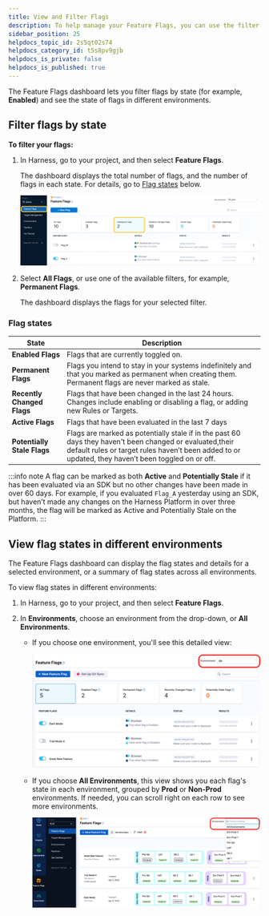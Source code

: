 ```yaml
---
title: View and Filter Flags
description: To help manage your Feature Flags, you can use the filter tiles on the Harness Platform to filter your Flags based on the following states --  Figure 1 --  The Flag overview dashboard State Description All…
sidebar_position: 25
helpdocs_topic_id: 2s5qt02s74
helpdocs_category_id: t5s8pv9gjb
helpdocs_is_private: false
helpdocs_is_published: true
---
```


The Feature Flags dashboard lets you filter flags by state (for example, **Enabled**) and see the state of flags in different environments.

## Filter flags by state

**To filter your flags:**

1. In Harness, go to your project, and then select **Feature Flags**.

    The dashboard displays the total number of flags, and the number of flags in each state. For details, go to [Flag states](#flag-states) below. 

    ![A screenshot of the Permanent Flags tile selected to filter for permanent flags.](../static/9-filtering-flags-by-state-01.png)

3. Select **All Flags**, or use one of the available filters, for example, **Permanent Flags**.

    The dashboard displays the flags for your selected filter.


### Flag states

| **State** | **Description** |
| --- | --- |
| **Enabled Flags** | Flags that are currently toggled on. |
| **Permanent Flags** | Flags you intend to stay in your systems indefinitely and that you marked as permanent when creating them. Permanent flags are never marked as stale. |
| **Recently Changed Flags** | Flags that have been changed in the last 24 hours. Changes include enabling or disabling a flag, or adding new Rules or Targets. |
| **Active Flags** | Flags that have been evaluated in the last 7 days |
| **Potentially Stale Flags** | Flags are marked as potentially stale if in the past 60 days they haven't been changed or evaluated,their default rules or target rules haven’t been added to or updated, they haven’t been toggled on or off.|

:::info note
 A flag can be marked as both **Active** and **Potentially Stale** if it has been evaluated via an SDK but no other changes have been made in over 60 days. For example, if you evaluated `Flag_A` yesterday using an SDK, but haven’t made any changes on the Harness Platform in over three months, the flag will be marked as Active and Potentially Stale on the Platform.
:::


## View flag states in different environments

The Feature Flags dashboard can display the flag states and details for a selected environment, or a summary of flag states across all environments.

To view flag states in different environments:

1. In Harness, go to your project, and then select **Feature Flags**.
 
1. In **Environments**, choose an environment from the drop-down, or **All Environments**.

    * If you choose one environment, you'll see this detailed view:

        ![Dashboard with one environment selected](../static/dashboard-1env.png)

    * If you choose **All Environments**, this view shows you each flag's state in each environment, grouped by **Prod** or **Non-Prod** environments. If needed, you can scroll right on each row to see more environments.

        ![Dashboard with all environments selected](../static/all-envs-page.png)

